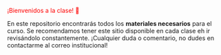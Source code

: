 <span style="color:red;">¡Bienvenidos a la clase! 👋</span>

En este repositorio encontrarás todos los **materiales necesarios** para el curso. Se recomendamos tener este sitio disponible en cada clase eh ir revisándolo constantemente. ¡Cualquier duda o comentario, no dudes en contactarme al correo institucional!

